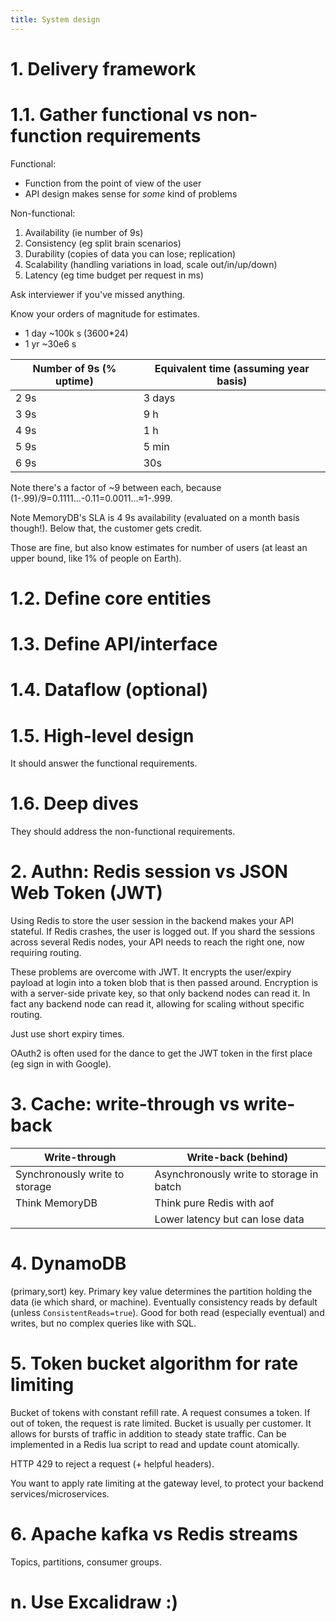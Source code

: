 ```yaml
---
title: System design
---
```


# 1. Delivery framework
# 1.1. Gather functional vs non-function requirements
Functional:

- Function from the point of view of the user
- API design makes sense for *some* kind of problems

Non-functional:

1. Availability (ie number of 9s)
2. Consistency (eg split brain scenarios)
3. Durability (copies of data you can lose; replication)
4. Scalability (handling variations in load, scale out/in/up/down)
5. Latency (eg time budget per request in ms)

Ask interviewer if you've missed anything.

Know your orders of magnitude for estimates.

- 1 day ~100k s (3600*24)
- 1 yr ~30e6 s

| Number of 9s (% uptime) | Equivalent time (assuming year basis) |
| - | - |
| 2 9s  | 3 days |
| 3 9s  | 9 h |
| 4 9s  | 1 h |
| 5 9s  | 5 min |
| 6 9s  | 30s |

Note there's a factor of ~9 between each, because (1-.99)/9=0.1111...-0.11=0.0011...≈1-.999.

Note MemoryDB's SLA is 4 9s availability (evaluated on a month basis though!). Below that, the customer gets credit.

Those are fine, but also know estimates for number of users (at least an upper bound, like 1% of people on Earth).

# 1.2. Define core entities

# 1.3. Define API/interface

# 1.4. Dataflow (optional)

# 1.5. High-level design
It should answer the functional requirements.

# 1.6. Deep dives
They should address the non-functional requirements.

# 2. Authn: Redis session vs JSON Web Token (JWT)

Using Redis to store the user session in the backend makes your API stateful. If Redis crashes, the user is logged out. If you shard the sessions across several Redis nodes, your API needs to reach the right one, now requiring routing.

These problems are overcome with JWT. It encrypts the user/expiry payload at login into a token blob that is then passed around. Encryption is with a server-side private key, so that only backend nodes can read it. In fact any backend node can read it, allowing for scaling without specific routing.

Just use short expiry times.

OAuth2 is often used for the dance to get the JWT token in the first place (eg sign in with Google).

# 3. Cache: write-through vs write-back

| Write-through | Write-back (behind) |
| - | - |
| Synchronously write to storage | Asynchronously write to storage in batch |
| Think MemoryDB | Think pure Redis with aof |
| | Lower latency but can lose data |

# 4. DynamoDB

(primary,sort) key. Primary key value determines the partition holding the data (ie which shard, or machine). Eventually consistency reads by default (unless `ConsistentReads=true`). Good for both read (especially eventual) and writes, but no complex queries like with SQL.

# 5. Token bucket algorithm for rate limiting

Bucket of tokens with constant refill rate. A request consumes a token. If out of token, the request is rate limited. Bucket is usually per customer. It allows for bursts of traffic in addition to steady state traffic. Can be implemented in a Redis lua script to read and update count atomically.

HTTP 429 to reject a request (+ helpful headers).

You want to apply rate limiting at the gateway level, to protect your backend services/microservices.

# 6. Apache kafka vs Redis streams

Topics, partitions, consumer groups.

# n. Use Excalidraw :)

